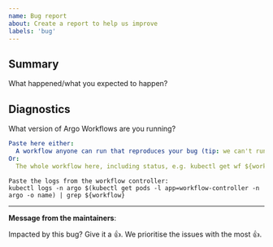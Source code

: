 ```yaml
---
name: Bug report
about: Create a report to help us improve
labels: 'bug'
---
```

## Summary 

What happened/what you expected to happen?

## Diagnostics

What version of Argo Workflows are you running?

```yaml
Paste here either:
  A workflow anyone can run that reproduces your bug (tip: we can't run private images). 
Or:
  The whole workflow here, including status, e.g. kubectl get wf ${workflow}
```

```
Paste the logs from the workflow controller:
kubectl logs -n argo $(kubectl get pods -l app=workflow-controller -n argo -o name) | grep ${workflow}
```

---
<!-- Issue Author: Don't delete this message to encourage other users to support your issue! -->
**Message from the maintainers**:

Impacted by this bug? Give it a 👍. We prioritise the issues with the most 👍.
